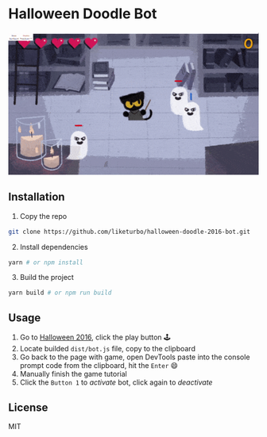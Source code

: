 # Halloween Doodle Bot

<p align="center">
    <img alt="Demo" src="demo/ezgif.com-resize.gif" />
</p>

## Installation

1. Copy the repo

```bash
git clone https://github.com/liketurbo/halloween-doodle-2016-bot.git
```

2. Install dependencies

```bash
yarn # or npm install
```

3. Build the project

```bash
yarn build # or npm run build
```

## Usage

1. Go to [Halloween 2016](https://www.google.com/doodles/halloween-2016), click the play button 🕹
2. Locate builded `dist/bot.js` file, copy to the clipboard
3. Go back to the page with game, open DevTools paste into the console prompt code from the clipboard, hit the `Enter` 😄
4. Manually finish the game tutorial
5. Click the `Button 1` to _activate_ bot, click again to _deactivate_

## License

MIT
